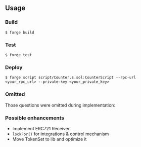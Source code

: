 ## Usage

### Build

```shell
$ forge build
```

### Test

```shell
$ forge test
```

### Deploy

```shell
$ forge script script/Counter.s.sol:CounterScript --rpc-url <your_rpc_url> --private-key <your_private_key>
```

### Omitted

Those questions were omitted during implementation:

### Possible enhancements

* Implement ERC721 Receiver
* `lockFor()` for integrations & control mechanism
* Move TokenSet to lib and optimize it

